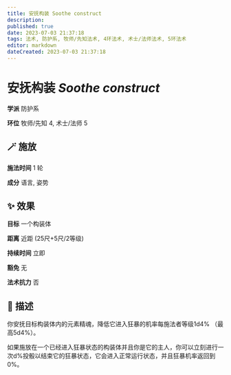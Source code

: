 ```yaml
---
title: 安抚构装 Soothe construct
description: 
published: true
date: 2023-07-03 21:37:18
tags: 法术, 防护系, 牧师/先知法术, 4环法术, 术士/法师法术, 5环法术
editor: markdown
dateCreated: 2023-07-03 21:37:18
---
```


# **安抚构装** *Soothe construct*

**学派** 防护系 

**环位** 牧师/先知 4, 术士/法师 5

## 🪄 施放

**施法时间** 1 轮

**成分** 语言, 姿势

## ✨ 效果 

**目标** 一个构装体 

**距离** 近距 (25尺+5尺/2等级)  

**持续时间** 立即 

**豁免** 无

**法术抗力** 否

## 📖 描述

你安抚目标构装体内的元素精魂，降低它进入狂暴的机率每施法者等级1d4% （最高5d4%）。

如果施放在一个已经进入狂暴状态的构装体并且你是它的主人，你可以立刻进行一次d%投骰以结束它的狂暴状态，它会进入正常运行状态，并且狂暴机率返回到0%。
    